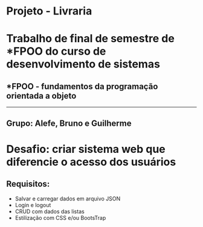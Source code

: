 # Projeto - Livraria
# Trabalho de final de semestre de *FPOO do curso de desenvolvimento de sistemas
## *FPOO - fundamentos da programação orientada a objeto
---
## Grupo: Alefe, Bruno e Guilherme

# Desafio: criar sistema web que diferencie o acesso dos usuários
## Requisitos:
- Salvar e carregar dados em arquivo JSON
- Login e logout
- CRUD com dados das listas
- Estilização com CSS e/ou BootsTrap
